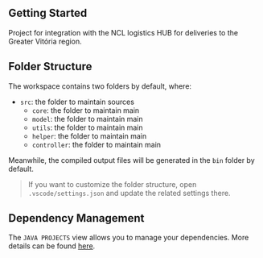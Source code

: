 ## Getting Started

Project for integration with the NCL logistics HUB for deliveries to the Greater Vitória region.

## Folder Structure

The workspace contains two folders by default, where:

- `src`: the folder to maintain sources
    - `core`: the folder to maintain main
    - `model`: the folder to maintain main
    - `utils`: the folder to maintain main
    - `helper`: the folder to maintain main
    - `controller`: the folder to maintain main

Meanwhile, the compiled output files will be generated in the `bin` folder by default.

> If you want to customize the folder structure, open `.vscode/settings.json` and update the related settings there.

## Dependency Management

The `JAVA PROJECTS` view allows you to manage your dependencies. More details can be found [here](https://github.com/microsoft/vscode-java-dependency#manage-dependencies).
